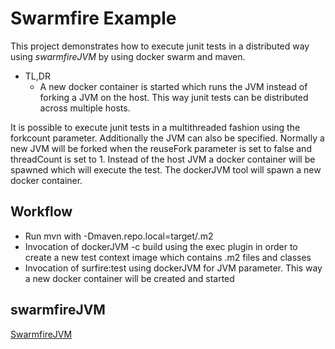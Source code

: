 # Swarmfire Example

This project demonstrates how to execute junit tests in a distributed way using *swarmfireJVM* by using docker swarm and maven.

* TL,DR
  * A new docker container is started which runs the JVM instead of forking a JVM on the host. This way junit tests can be distributed across multiple hosts.

It is possible to execute junit tests in a multithreaded fashion using the forkcount parameter. Additionally the JVM can also be specified.
Normally a new JVM will be forked when the reuseFork parameter is set to false and threadCount is set to 1.
Instead of the host JVM a docker container will be spawned which will execute the test. The dockerJVM tool will spawn a new docker container.

## Workflow

* Run mvn with -Dmaven.repo.local=target/.m2
* Invocation of dockerJVM -c build using the exec plugin in order to create a new test context image which contains .m2 files and classes
* Invocation of surfire:test using dockerJVM for JVM parameter. This way a new docker container will be created and started

## swarmfireJVM

[SwarmfireJVM](https://github.com/Jotschi/swarmfire/tree/swarmfireJVM)
